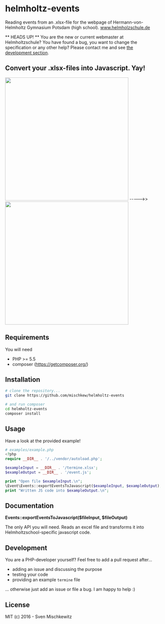 # helmholtz-events
Reading events from an .xlsx-file for the webpage of Hermann-von-Helmholtz Gymnasium Potsdam (high school).
www.helmholzschule.de

** HEADS UP! **
You are the new or current webmaster at Helmholtzschule? You have found a bug, you want to change the specification or any other help?
Please contact me and see [the development section](#development).

## Convert your .xlsx-files into Javascript. Yay!

<img src="http://i.imgur.com/k5W0p7e.png" width="400">
----->> 
<img src="http://i.imgur.com/Z7MBpNx.png" width="400"> 

## Requirements

You will need 
- PHP >= 5.5
- composer (https://getcomposer.org/)

## Installation

```bash
# clone the repository...
git clone https://github.com/mischkew/helmholtz-events

# and run composer
cd helmholtz-events
composer install
```

## Usage

Have a look at the provided example!

```php
# examples/example.php
<?php
require __DIR__ . '/../vendor/autoload.php';

$exampleInput = __DIR__ . '/termine.xlsx';
$exampleOutput = __DIR__ . '/event.js';

print "Open file $exampleInput.\n";
\Event\Events::exportEventsToJavascript($exampleInput, $exampleOutput);
print "Written JS code into $exampleOutput.\n";
```

## Documentation

**Events::exportEventsToJavascript($fileInput, $fileOutput)**

The only API you will need. Reads an excel file and transforms it into Helmholtzschool-specific javascript code.

## Development

You are a PHP-developer yourself? Feel free to add a pull request after...

- adding an issue and discussing the purpose
- testing your code
- providing an example `termine` file
 
... otherwise just add an issue or file a bug. I am happy to help :)

## License

MIT (c) 2016 - Sven Mischkewitz
